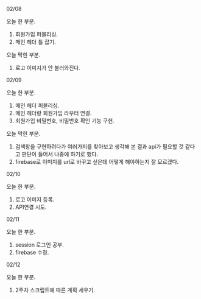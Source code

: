 02/08

오늘 한 부분.
1. 회원가입 퍼블리싱.
2. 메인 헤더 틀 잡기.

오늘 막힌 부분.
1. 로고 이미지가 안 불러와진다.


02/09

오늘 한 부분.
1. 메인 헤더 퍼블리싱.
2. 메인 헤더랑 회원가입 라우터 연결.
3. 회원가입 비밀번호, 비밀번호 확인 기능 구현.

오늘 막힌 부분.
1. 검색창을 구현하려다가 여러가지를 찾아보고 생각해 본 결과 api가 필요할 것 같다고 판단이 들어서 나중에 하기로 했다.
2. firebase로 이미지를 url로 바꾸고 싶은데 어떻게 해야하는지 잘 모르겠다.


02/10

오늘 한 부분.
1. 로고 이미지 등록.
2. API연결 시도.


02/11

오늘 한 부분.
1. session 로그인 공부.
2. firebase 수정.


02/12

오늘 한 부분.
1. 2주차 스크립트에 따른 계획 세우기.
